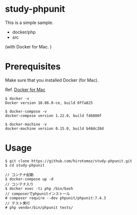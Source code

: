 # study-phpunit

This is a simple sample.

- docker/php
- src

(with Docker for Mac. )

# Prerequisites

Make sure that you installed Docker (for Mac).

Ref. [Docker for Mac](https://docs.docker.com/docker-for-mac/)

```
$ docker -v
Docker version 18.06.0-ce, build 0ffa825

$ docker-compose -v
docker-compose version 1.22.0, build f46880f

$ docker-machine -v
docker-machine version 0.15.0, build b48dc28d
```

# Usage

```
$ git clone https://github.com/hirotomoz/study-phpunit.git
$ cd study-phpunit

// コンテナ起動
$ docker-compose up -d
// コンテナ入り
$ docker exec -ti php /bin/bash
// composerでphpunitインストール
# composer require --dev phpunit/phpunit:7.4.3
// テスト実行
# php vendor/bin/phpunit tests/
```
